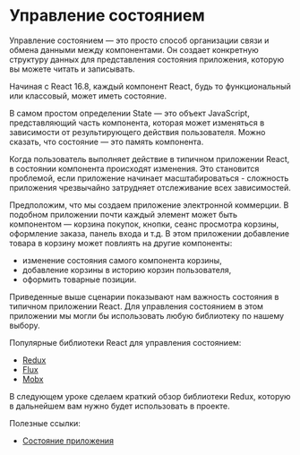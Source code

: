 # Управление состоянием

Управление состоянием — это просто способ организации связи и обмена данными между компонентами. Он создает конкретную структуру данных для представления состояния приложения, которую вы можете читать и записывать.

Начиная с React 16.8, каждый компонент React, будь то функциональный или классовый, может иметь состояние.

В самом простом определении State — это объект JavaScript, представляющий часть компонента, которая может изменяться в зависимости от результирующего действия пользователя. Можно сказать, что состояние — это память компонента.

Когда пользователь выполняет действие в типичном приложении React, в состоянии компонента происходят изменения. Это становится проблемой, если приложение начинает масштабироваться - сложность приложения чрезвычайно затрудняет отслеживание всех зависимостей.

Предположим, что мы создаем приложение электронной коммерции. В подобном приложении почти каждый элемент может быть компонентом — корзина покупок, кнопки, сеанс просмотра корзины, оформление заказа, панель входа и т.д. В этом приложении добавление товара в корзину может повлиять на другие компоненты:

- изменение состояния самого компонента корзины,
- добавление корзины в историю корзин пользователя,
- оформить товарные позиции.

Приведенные выше сценарии показывают нам важность состояния в типичном приложении React.
Для управления состоянием в этом приложении мы могли бы использовать любую библиотеку по нашему выбору.

Популярные библиотеки React для управления состоянием:

- [Redux](https://redux.js.org/)
- [Flux](https://facebook.github.io/flux/)
- [Mobx](https://github.com/mobxjs/mobx)

В следующем уроке сделаем краткий обзор библиотеки Redux, которую в дальнейшем вам нужно будет использовать в проекте.

Полезные ссылки:

- [Состояние приложения](https://learn-reactjs.ru/training-project/app-state)
